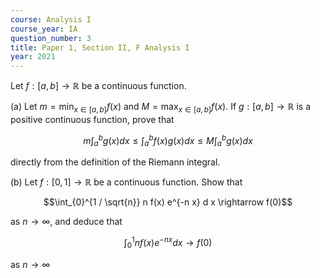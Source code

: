 ```yaml
---
course: Analysis I
course_year: IA
question_number: 3
title: Paper 1, Section II, F Analysis I
year: 2021
---
```




Let $f:[a, b] \rightarrow \mathbb{R}$ be a continuous function.

(a) Let $m=\min _{x \in[a, b]} f(x)$ and $M=\max _{x \in[a, b]} f(x)$. If $g:[a, b] \rightarrow \mathbb{R}$ is a positive continuous function, prove that

$$m \int_{a}^{b} g(x) d x \leqslant \int_{a}^{b} f(x) g(x) d x \leqslant M \int_{a}^{b} g(x) d x$$

directly from the definition of the Riemann integral.

(b) Let $f:[0,1] \rightarrow \mathbb{R}$ be a continuous function. Show that

$$\int_{0}^{1 / \sqrt{n}} n f(x) e^{-n x} d x \rightarrow f(0)$$

as $n \rightarrow \infty$, and deduce that

$$\int_{0}^{1} n f(x) e^{-n x} d x \rightarrow f(0)$$

as $n \rightarrow \infty$